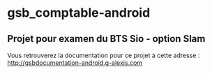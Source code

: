 # gsb_comptable-android

## Projet pour examen du BTS Sio - option Slam

Vous retrouverez la documentation pour ce projet à cette adresse : http://gsbdocumentation-android.g-alexis.com
